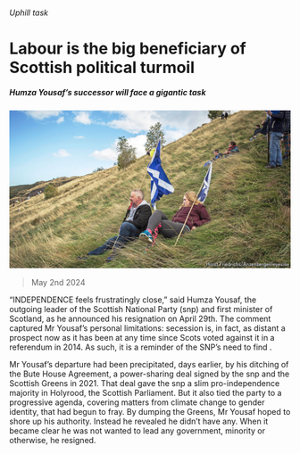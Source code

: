 ###### Uphill task

# Labour is the big beneficiary of Scottish political turmoil 

##### Humza Yousaf’s successor will face a gigantic task 

![image](images/20240504_BRP004.jpg) 

> May 2nd 2024 

“INDEPENDENCE feels frustratingly close,” said Humza Yousaf, the outgoing leader of the Scottish National Party (snp) and first minister of Scotland, as he announced his resignation on April 29th. The comment captured Mr Yousaf’s personal limitations: secession is, in fact, as distant a prospect now as it has been at any time since Scots voted against it in a referendum in 2014. As such, it is a reminder of the SNP’s need to find .

Mr Yousaf’s departure had been precipitated, days earlier, by his ditching of the Bute House Agreement, a power-sharing deal signed by the snp and the Scottish Greens in 2021. That deal gave the snp a slim pro-independence majority in Holyrood, the Scottish Parliament. But it also tied the party to a progressive agenda, covering matters from climate change to gender identity, that had begun to fray. By dumping the Greens, Mr Yousaf hoped to shore up his authority. Instead he revealed he didn’t have any. When it became clear he was not wanted to lead any government, minority or otherwise, he resigned.


